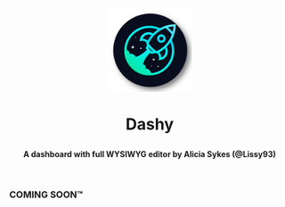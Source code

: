 <h1>
  <p align="center" width="100%">
    <img width="30%" src="../.recursos/img/dashy.png">
    </br></br>
    Dashy
  </p> 
</h1>

<h4> 
  <p align="center" width="100%">
    A dashboard with full WYSIWYG editor by Alicia Sykes (@Lissy93)
  </p>
  </br>
</h4>

### COMING SOON™
